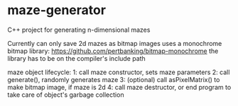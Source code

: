 # maze-generator
C++ project for generating n-dimensional mazes

Currently can only save 2d mazes as bitmap images
uses a monochrome bitmap library:
https://github.com/pertbanking/bitmap-monochrome
the library has to be on the compiler's include path

maze object lifecycle:
  1: call maze constructor, sets maze parameters
  2: call generate(), randomly generates maze
  3: (optional) call asPixelMatrix() to make bitmap image, if maze is 2d
  4: call maze destructor, or end program to take care of object's garbage collection
